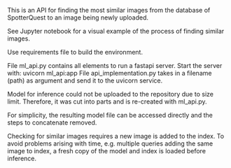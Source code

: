 
This is an API for finding the most similar images from the database of SpotterQuest to an image being newly uploaded.

See Jupyter notebook for a visual example of the process of finding similar images.

Use requirements file to build the environment.

File ml_api.py contains all elements to run a fastapi server. Start the server with: uvicorn ml_api:app
File api_implementation.py takes in a filename (path) as argument and send it to the uvicorn service.

Model for inference could not be uploaded to the repository due to size limit. Therefore, it was cut into parts and is re-created with ml_api.py. 

For simplicity, the resulting model file can be accessed directly and the steps to concatenate removed.

Checking for similar images requires a new image is added to the index. To avoid problems arising with time, e.g. multiple queries adding the same image to index, a fresh copy of the model and index is loaded before inference.
